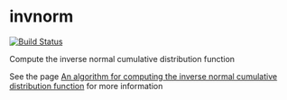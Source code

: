 invnorm
=======
[![Build Status](https://travis-ci.org/ghais/invnorm.png?branch=master)](https://travis-ci.org/ghais/invnorm)

Compute the inverse normal cumulative distribution function

See the page [An algorithm for computing the inverse normal cumulative distribution function][1] for more information

[1]: http://home.online.no/~pjacklam/notes/invnorm/
